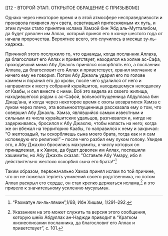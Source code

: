 [[12 - ВТОРОЙ ЭТАП. ОТКРЫТОЕ ОБРАЩЕНИЕ С ПРИЗЫВОМ]]

Однако через некоторое время и в этой атмосфере несправедливости и произвола появился луч света, осветивший притесняемым их путь, и этим лучом стало принятие ислама Хамзой бин ‘Абд аль-Мутталибом, да будет доволен им Аллах, который принял его в конце шестого года от начала пророчества. Вероятнее всего, это случилось в месяце зу-ль-хиджжа.

Причиной этого послужило то, что однажды, когда посланник Аллаха, да благословит его Аллах и приветствует, находился на холме ас-Сафа, проходивший мимо Абу Джахль принялся оскорблять его, а посланник Аллаха, да благословит его Аллах и приветствует, хранил молчание и ничего ему не говорил. Потом Абу Джахль ударил его по голове камнем и поранил его до крови, после чего удалился от него и направился к месту собраний курайшитов, находившемуся неподалеку от Каабы, и сел вместе с ними. Всё это видела из своего жилища, находившегося рядом с ас-Сафой, вольноотпущенница Абдуллаха бин Джад‘ана, и когда через некоторое время с охоты возвратился Хамза с луком через плечо, эта вольнноотпущенница рассказала ему о том, что совершил Абу Джахль. Хамза, являвшийся самым известным и сильным из числа курайшитских удальцов, разгневался и, нигде не задерживаясь, бросился к Абу Джахлю, чтобы напасть на него; когда же он вбежал на территорию Каабы, то направился к нему и закричал: “О желтозадый, ты оскорбляешь сына моего брата, тогда как и я сам исповедую его религию!” – после чего разбил ему луком голову. Увидев это, к Абу Джахлю бросились махзумиты, к числу которых он принадлежал, а к Хамзе, да будет доволен им Аллах, поспешили хашимиты, но Абу Джахль сказал: “Оставьте Абу ‘Амару, ибо я действительно жестоко оскорбил сына его брата!”[^1]

Таким образом, первоначально Хамза принял ислам по той причине, что он не пожелал терпеть унижений своего родственника, но потом Аллах раскрыл его сердце, он стал крепко держаться ислама,[^2] и это привело к значительному усилению мусульман.

[^1]: “Рахматун ли-ль-лямин”,1/68; Ибн Хишам, 1/291–292.

[^2]: Указанием на это может служить та версия этого сообщения, которую шейх Абдуллах ан-Наджди приводит в “Кратком жизнеописании посланника, да благословит его Аллах и приветствует”, с. 101.

